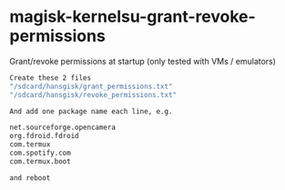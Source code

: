# magisk-kernelsu-grant-revoke-permissions
Grant/revoke permissions at startup (only tested with VMs / emulators)

```sh
Create these 2 files
"/sdcard/hansgisk/grant_permissions.txt"
"/sdcard/hansgisk/revoke_permissions.txt"

And add one package name each line, e.g.

net.sourceforge.opencamera
org.fdroid.fdroid
com.termux
com.spotify.com
com.termux.boot

and reboot
```